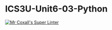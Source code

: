 # ICS3U-Unit6-03-Python

[![Mr Coxall's Super Linter](https://github.com/Feyi-Akomolafe/ICS3U-Unit6-03-Python/workflows/Mr%20Coxall's%20Super%20Linter/badge.svg)](https://github.com/Feyi-Akomolafe/Feyi-Akomolafe/ICS3U-Unit6-03-Python/actions/)

